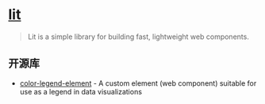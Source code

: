 # [lit](https://github.com/lit/lit)

> Lit is a simple library for building fast, lightweight web components.

## 开源库

- [color-legend-element](https://github.com/clhenrick/color-legend-element) - A custom element (web component) suitable for use as a legend in data visualizations
